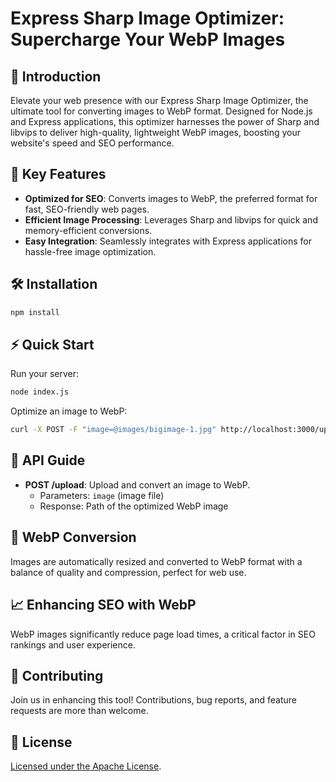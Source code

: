 
# Express Sharp Image Optimizer: Supercharge Your WebP Images

## 🚀 Introduction
Elevate your web presence with our Express Sharp Image Optimizer, the ultimate tool for converting images to WebP format. Designed for Node.js and Express applications, this optimizer harnesses the power of Sharp and libvips to deliver high-quality, lightweight WebP images, boosting your website's speed and SEO performance.

## 🌟 Key Features
- **Optimized for SEO**: Converts images to WebP, the preferred format for fast, SEO-friendly web pages.
- **Efficient Image Processing**: Leverages Sharp and libvips for quick and memory-efficient conversions.
- **Easy Integration**: Seamlessly integrates with Express applications for hassle-free image optimization.

## 🛠 Installation
```bash
npm install
```

## ⚡️ Quick Start
Run your server:
```bash
node index.js
```

Optimize an image to WebP:
```bash
curl -X POST -F "image=@images/bigimage-1.jpg" http://localhost:3000/upload
```

## 📖 API Guide
- **POST /upload**: Upload and convert an image to WebP.
  - Parameters: `image` (image file)
  - Response: Path of the optimized WebP image

## 🔄 WebP Conversion
Images are automatically resized and converted to WebP format with a balance of quality and compression, perfect for web use.

## 📈 Enhancing SEO with WebP
WebP images significantly reduce page load times, a critical factor in SEO rankings and user experience. 

## 🤝 Contributing
Join us in enhancing this tool! Contributions, bug reports, and feature requests are more than welcome.

## 📜 License
[Licensed under the Apache License](LICENSE).
